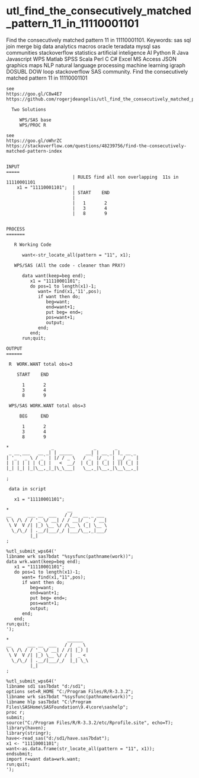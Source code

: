# utl_find_the_consecutively_matched_pattern_11_in_11110001101
Find the consecutively matched pattern 11 in 11110001101. Keywords: sas sql join merge big data analytics macros oracle teradata mysql sas communities stackoverflow statistics artificial inteligence AI Python R Java Javascript WPS Matlab SPSS Scala Perl C C# Excel MS Access JSON graphics maps NLP natural language processing machine learning igraph DOSUBL DOW loop stackoverflow SAS community.
    Find the consecutively matched pattern 11 in 11110001101

    see
    https://goo.gl/C8w4E7
    https://github.com/rogerjdeangelis/utl_find_the_consecutively_matched_pattern_11_in_11110001101

      Two Solutions

         WPS/SAS base
         WPS/PROC R

    see
    https://goo.gl/oWhrZC
    https://stackoverflow.com/questions/48239756/find-the-consecutively-matched-pattern-index


    INPUT
    =====
                             | RULES find all non overlapping  11s in 11110001101
        x1 = "11110001101";  |
                             | START    END
                             |
                             |   1       2
                             |   3       4
                             |   8       9


    PROCESS
    =======

       R Working Code

          want<-str_locate_all(pattern = "11", x1);

       WPS/SAS (All the code - cleaner than PRX?)

          data want(keep=beg end);
             x1 = "11110001101";
             do pos=1 to length(x1)-1;
                want= find(x1,'11',pos);
                if want then do;
                   beg=want;
                   end=want+1;
                   put beg= end=;
                   pos=want+1;
                   output;
                end;
             end;
          run;quit;

    OUTPUT
    ======

     R  WORK.WANT total obs=3

        START    END

          1       2
          3       4
          8       9

     WPS/SAS WORK.WANT total obs=3

         BEG     END

          1       2
          3       4
          8       9

    *                _               _       _
     _ __ ___   __ _| | _____     __| | __ _| |_ __ _
    | '_ ` _ \ / _` | |/ / _ \   / _` |/ _` | __/ _` |
    | | | | | | (_| |   <  __/  | (_| | (_| | || (_| |
    |_| |_| |_|\__,_|_|\_\___|   \__,_|\__,_|\__\__,_|

    ;

     data in script

       x1 = "11110001101";

    *                      __
    __      ___ __  ___   / /__  __ _ ___
    \ \ /\ / / '_ \/ __| / / __|/ _` / __|
     \ V  V /| |_) \__ \/ /\__ \ (_| \__ \
      \_/\_/ | .__/|___/_/ |___/\__,_|___/
             |_|
    ;

    %utl_submit_wps64('
    libname wrk sas7bdat "%sysfunc(pathname(work))";
    data wrk.want(keep=beg end);
       x1 = "11110001101";
       do pos=1 to length(x1)-1;
          want= find(x1,"11",pos);
          if want then do;
             beg=want;
             end=want+1;
             put beg= end=;
             pos=want+1;
             output;
          end;
       end;
    run;quit;
    ');

    *                      ______
    __      ___ __  ___   / /  _ \
    \ \ /\ / / '_ \/ __| / /| |_) |
     \ V  V /| |_) \__ \/ / |  _ <
      \_/\_/ | .__/|___/_/  |_| \_\
             |_|
    ;

    %utl_submit_wps64('
    libname sd1 sas7bdat "d:/sd1";
    options set=R_HOME "C:/Program Files/R/R-3.3.2";
    libname wrk sas7bdat "%sysfunc(pathname(work))";
    libname hlp sas7bdat "C:\Program Files\SASHome\SASFoundation\9.4\core\sashelp";
    proc r;
    submit;
    source("C:/Program Files/R/R-3.3.2/etc/Rprofile.site", echo=T);
    library(haven);
    library(stringr);
    have<-read_sas("d:/sd1/have.sas7bdat");
    x1 <- "11110001101";
    want<-as.data.frame(str_locate_all(pattern = "11", x1));
    endsubmit;
    import r=want data=wrk.want;
    run;quit;
    ');


